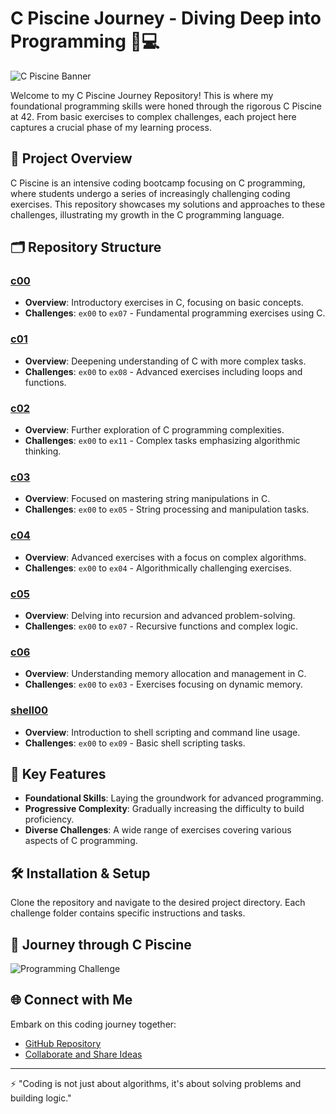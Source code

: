 
# C Piscine Journey - Diving Deep into Programming 🌊💻

![C Piscine Banner](https://source.unsplash.com/featured/?coding,programming) <!-- Coding Image -->

Welcome to my C Piscine Journey Repository! This is where my foundational programming skills were honed through the rigorous C Piscine at 42. From basic exercises to complex challenges, each project here captures a crucial phase of my learning process.

## 🌟 Project Overview
C Piscine is an intensive coding bootcamp focusing on C programming, where students undergo a series of increasingly challenging coding exercises. This repository showcases my solutions and approaches to these challenges, illustrating my growth in the C programming language.

## 🗂 Repository Structure

### [c00](c00/)
- **Overview**: Introductory exercises in C, focusing on basic concepts.
- **Challenges**: `ex00` to `ex07` - Fundamental programming exercises using C.

### [c01](c01/)
- **Overview**: Deepening understanding of C with more complex tasks.
- **Challenges**: `ex00` to `ex08` - Advanced exercises including loops and functions.

### [c02](c02/)
- **Overview**: Further exploration of C programming complexities.
- **Challenges**: `ex00` to `ex11` - Complex tasks emphasizing algorithmic thinking.

### [c03](c03/)
- **Overview**: Focused on mastering string manipulations in C.
- **Challenges**: `ex00` to `ex05` - String processing and manipulation tasks.

### [c04](c04/)
- **Overview**: Advanced exercises with a focus on complex algorithms.
- **Challenges**: `ex00` to `ex04` - Algorithmically challenging exercises.

### [c05](c05/)
- **Overview**: Delving into recursion and advanced problem-solving.
- **Challenges**: `ex00` to `ex07` - Recursive functions and complex logic.

### [c06](c06/)
- **Overview**: Understanding memory allocation and management in C.
- **Challenges**: `ex00` to `ex03` - Exercises focusing on dynamic memory.

### [shell00](shell00/)
- **Overview**: Introduction to shell scripting and command line usage.
- **Challenges**: `ex00` to `ex09` - Basic shell scripting tasks.

## 🚀 Key Features
- **Foundational Skills**: Laying the groundwork for advanced programming.
- **Progressive Complexity**: Gradually increasing the difficulty to build proficiency.
- **Diverse Challenges**: A wide range of exercises covering various aspects of C programming.

## 🛠 Installation & Setup
Clone the repository and navigate to the desired project directory. Each challenge folder contains specific instructions and tasks.

## 📸 Journey through C Piscine
![Programming Challenge](https://source.unsplash.com/featured/?programming,challenge) <!-- Programming Challenge Image -->

## 🌐 Connect with Me
Embark on this coding journey together:
- [GitHub Repository](https://github.com/eabaci42/C-Piscine)
- [Collaborate and Share Ideas](mailto:ertugrul@atikrost.com)

---

⚡ "Coding is not just about algorithms, it's about solving problems and building logic."
